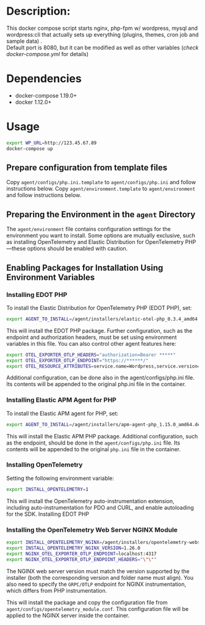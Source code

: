# Description:

This docker compose script starts nginx, php-fpm w/ wordpress, mysql and wordpress:cli that actually sets up everything
(plugins, themes, cron job and sample data) .\
Default port is 8080, but it can be modified as well as other variables (*check docker-compose.yml* for details)

# Dependencies

- docker-compose 1.19.0+
- docker 1.12.0+

# Usage
```bash
export WP_URL=http://123.45.67.89
docker-compose up
```


## Prepare configuration from template files

Copy `agent/configs/php.ini.template` to `agent/configs/php.ini` and follow instructions below.
Copy `agent/environment.template` to `agent/environment` and follow instructions below.


## Preparing the Environment in the `agent` Directory

The `agent/environment` file contains configuration settings for the environment you want to install. Some options are mutually exclusive, such as installing OpenTelemetry and Elastic Distribution for OpenTelemetry PHP—these options should be enabled with caution.

## Enabling Packages for Installation Using Environment Variables


### Installing EDOT PHP

To install the Elastic Distribution for OpenTelemetry PHP (EDOT PHP), set:

```bash
export AGENT_TO_INSTALL=/agent/installers/elastic-otel-php_0.3.4_amd64.deb
```

This will install the EDOT PHP package. Further configuration, such as the endpoint and authorization headers, must be set using environment variables in this file. You can also control other agent features here:

```bash
export OTEL_EXPORTER_OTLP_HEADERS="authorization=Bearer *****"
export OTEL_EXPORTER_OTLP_ENDPOINT="https://******/"
export OTEL_RESOURCE_ATTRIBUTES=service.name=Wordpress,service.version=1.0,deployment.environment=dev
```

Additional configuration, can be done also in the agent/configs/php.ini file. Its contents will be appended to the original php.ini file in the container.

### Installing Elastic APM Agent for PHP

To install the Elastic APM agent for PHP, set:

```bash
export AGENT_TO_INSTALL=/agent/installers/apm-agent-php_1.15.0_amd64.deb
```

This will install the Elastic APM PHP package. Additional configuration, such as the endpoint, should be done in the `agent/configs/php.ini` file. Its contents will be appended to the original `php.ini` file in the container.


### Installing OpenTelemetry

Setting the following environment variable:

```bash
export INSTALL_OPENTELEMETRY=1
```

This will install the OpenTelemetry auto-instrumentation extension, including auto-instrumentation for PDO and CURL, and enable autoloading for the SDK.
Installing EDOT PHP

### Installing the OpenTelemetry Web Server NGINX Module

```bash
export INSTALL_OPENTELEMETRY_NGINX=/agent/installers/opentelemetry-webserver-sdk-x64-linux.tgz
export INSTALL_OPENTELEMETRY_NGINX_VERSION=1.26.0
export NGINX_OTEL_EXPORTER_OTLP_ENDPOINT=localhost:4317
export NGINX_OTEL_EXPORTER_OTLP_ENDPOINT_HEADERS="\"\""
```

The NGINX web server version must match the version supported by the installer (both the corresponding version and folder name must align). You also need to specify the `GRPC/OTLP` endpoint for NGINX instrumentation, which differs from PHP instrumentation.

This will install the package and copy the configuration file from `agent/configs/opentelemetry_module.conf`. This configuration file will be applied to the NGINX server inside the container.

